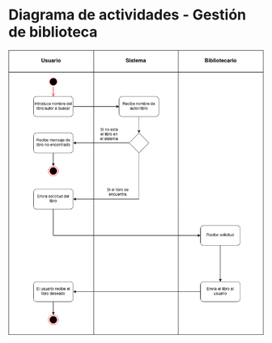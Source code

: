 # Diagrama de actividades - Gestión de biblioteca

<div align=center>

![img](./Diagrama-actividades-gestion-biblioteca.drawio.png)

</div>